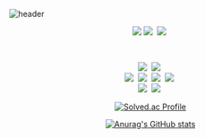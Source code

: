 ![header](https://capsule-render.vercel.app/api?type=waving&color=auto&height=300&section=header&text=stubborngastropod&fontSize=50)

<p align="center">
  <a href="mailto:dnchudnjee@gmail.com"><img src="https://img.shields.io/badge/Gmail-d14836?style=flat-square&logo=Gmail&logoColor=white&link=dnchudnjee@gmail.com"/></a>
  <a href="https://stubborngastropod.tistory.com"><img src="https://img.shields.io/badge/Tistory-000000?style=flat-square&logo=Tistory&logoColor=white&link=https://stubborngastropod.tistory.com"/></a>&nbsp
  <a href="https://www.instagram.com/stubborngastropods/"><img src="https://img.shields.io/badge/Instagram-E4405F?style=flat-square&logo=Instagram&logoColor=white&link=https://www.instagram.com/stubborngastropods/"/></a>&nbsp
</p><br/>

<p align="center">
  <img src="https://img.shields.io/badge/Java-007396?style=flat-square&logo=Java&logoColor=white"/></a>&nbsp
  <img src="https://img.shields.io/badge/Python-3766AB?style=flat-square&logo=Python&logoColor=white"/></a>&nbsp 
  <br>
  <img src="https://img.shields.io/badge/AWS-232F3E?style=flat-square&logo=AmazonAWS&logoColor=white"/></a>&nbsp
  <img src="https://img.shields.io/badge/Mysql-E6B91E?style=flat-square&logo=MySql&logoColor=white"/></a>&nbsp
  <img src="https://img.shields.io/badge/Oracle-F80000?style=flat-square&logo=Oracle&logoColor=white"/></a>&nbsp
  <img src="https://img.shields.io/badge/Docker-2496ED?style=flat-square&logo=Docker&logoColor=white"/></a>&nbsp
  <br>
  <img src="https://img.shields.io/badge/pandas-150458?style=flat-square&logo=pandas&logoColor=white"/></a>&nbsp
  <img src="https://img.shields.io/badge/Numpy-013243?style=flat-square&logo=Numpy&logoColor=white"/></a>&nbsp
<div align="center">

[![Solved.ac Profile](http://mazassumnida.wtf/api/v2/generate_badge?boj=stubborngastropod)](https://solved.ac/stubborngastropod/)

[![Anurag's GitHub stats](https://github-readme-stats.vercel.app/api?username=stubborngastropod&hide_title=true&show_icons=true&include_all_commits=true&disable_animations=true&theme=tokyonight)](https://github.com/anuraghazra/github-readme-stats)
</div>

